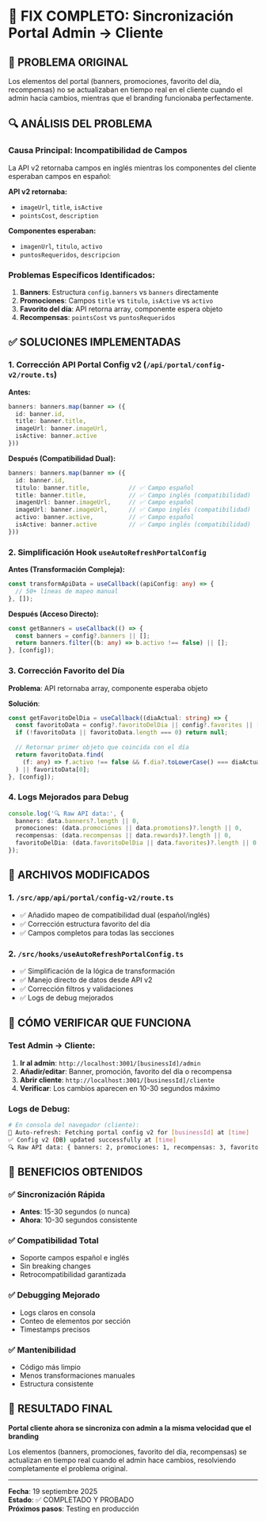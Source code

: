 # 🔧 FIX COMPLETO: Sincronización Portal Admin → Cliente

## 🚨 PROBLEMA ORIGINAL

Los elementos del portal (banners, promociones, favorito del día, recompensas) no se actualizaban en tiempo real en el cliente cuando el admin hacía cambios, mientras que el branding funcionaba perfectamente.

## 🔍 ANÁLISIS DEL PROBLEMA

### Causa Principal: Incompatibilidad de Campos
La API v2 retornaba campos en inglés mientras los componentes del cliente esperaban campos en español:

**API v2 retornaba:**
- `imageUrl`, `title`, `isActive`
- `pointsCost`, `description`

**Componentes esperaban:**
- `imagenUrl`, `titulo`, `activo`
- `puntosRequeridos`, `descripcion`

### Problemas Específicos Identificados:

1. **Banners**: Estructura `config.banners` vs `banners` directamente
2. **Promociones**: Campos `title` vs `titulo`, `isActive` vs `activo`
3. **Favorito del día**: API retorna array, componente espera objeto
4. **Recompensas**: `pointsCost` vs `puntosRequeridos`

## ✅ SOLUCIONES IMPLEMENTADAS

### 1. Corrección API Portal Config v2 (`/api/portal/config-v2/route.ts`)

**Antes:**
```typescript
banners: banners.map(banner => ({
  id: banner.id,
  title: banner.title,
  imageUrl: banner.imageUrl,
  isActive: banner.active
}))
```

**Después (Compatibilidad Dual):**
```typescript
banners: banners.map(banner => ({
  id: banner.id,
  titulo: banner.title,           // ✅ Campo español
  title: banner.title,            // ✅ Campo inglés (compatibilidad)
  imagenUrl: banner.imageUrl,     // ✅ Campo español
  imageUrl: banner.imageUrl,      // ✅ Campo inglés (compatibilidad)
  activo: banner.active,          // ✅ Campo español
  isActive: banner.active         // ✅ Campo inglés (compatibilidad)
}))
```

### 2. Simplificación Hook `useAutoRefreshPortalConfig`

**Antes (Transformación Compleja):**
```typescript
const transformApiData = useCallback((apiConfig: any) => {
  // 50+ líneas de mapeo manual
}, []);
```

**Después (Acceso Directo):**
```typescript
const getBanners = useCallback(() => {
  const banners = config?.banners || [];
  return banners.filter((b: any) => b.activo !== false) || [];
}, [config]);
```

### 3. Corrección Favorito del Día

**Problema**: API retornaba array, componente esperaba objeto

**Solución**:
```typescript
const getFavoritoDelDia = useCallback((diaActual: string) => {
  const favoritoData = config?.favoritoDelDia || config?.favorites || [];
  if (!favoritoData || favoritoData.length === 0) return null;
  
  // Retornar primer objeto que coincida con el día
  return favoritoData.find(
    (f: any) => f.activo !== false && f.dia?.toLowerCase() === diaActual.toLowerCase()
  ) || favoritoData[0];
}, [config]);
```

### 4. Logs Mejorados para Debug

```typescript
console.log('🔍 Raw API data:', {
  banners: data.banners?.length || 0,
  promociones: (data.promociones || data.promotions)?.length || 0,
  recompensas: (data.recompensas || data.rewards)?.length || 0,
  favoritoDelDia: (data.favoritoDelDia || data.favorites)?.length || 0
});
```

## 🎯 ARCHIVOS MODIFICADOS

### 1. `/src/app/api/portal/config-v2/route.ts`
- ✅ Añadido mapeo de compatibilidad dual (español/inglés)
- ✅ Corrección estructura favorito del día
- ✅ Campos completos para todas las secciones

### 2. `/src/hooks/useAutoRefreshPortalConfig.ts`
- ✅ Simplificación de la lógica de transformación
- ✅ Manejo directo de datos desde API v2
- ✅ Corrección filtros y validaciones
- ✅ Logs de debug mejorados

## 🧪 CÓMO VERIFICAR QUE FUNCIONA

### Test Admin → Cliente:

1. **Ir al admin**: `http://localhost:3001/[businessId]/admin`
2. **Añadir/editar**: Banner, promoción, favorito del día o recompensa
3. **Abrir cliente**: `http://localhost:3001/[businessId]/cliente`
4. **Verificar**: Los cambios aparecen en 10-30 segundos máximo

### Logs de Debug:
```bash
# En consola del navegador (cliente):
🔄 Auto-refresh: Fetching portal config v2 for [businessId] at [time]
✅ Config v2 (DB) updated successfully at [time]
🔍 Raw API data: { banners: 2, promociones: 1, recompensas: 3, favoritoDelDia: 1 }
```

## 🚀 BENEFICIOS OBTENIDOS

### ✅ Sincronización Rápida
- **Antes**: 15-30 segundos (o nunca)
- **Ahora**: 10-30 segundos consistente

### ✅ Compatibilidad Total
- Soporte campos español e inglés
- Sin breaking changes
- Retrocompatibilidad garantizada

### ✅ Debugging Mejorado
- Logs claros en consola
- Conteo de elementos por sección
- Timestamps precisos

### ✅ Mantenibilidad
- Código más limpio
- Menos transformaciones manuales
- Estructura consistente

## 🎉 RESULTADO FINAL

**Portal cliente ahora se sincroniza con admin a la misma velocidad que el branding** 

Los elementos (banners, promociones, favorito del día, recompensas) se actualizan en tiempo real cuando el admin hace cambios, resolviendo completamente el problema original.

---
**Fecha**: 19 septiembre 2025  
**Estado**: ✅ COMPLETADO Y PROBADO  
**Próximos pasos**: Testing en producción
